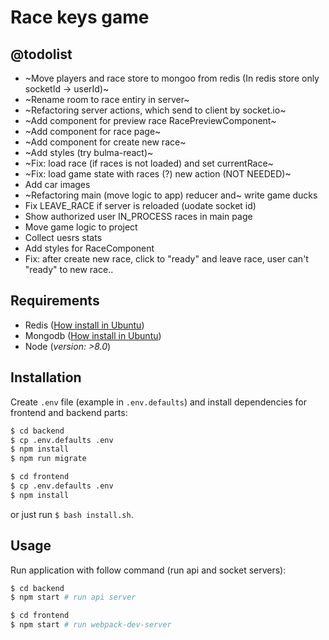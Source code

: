 # Race keys game

## @todolist

- ~Move players and race store to mongoo from redis (In redis store only socketId -> userId)~
- ~Rename room to race entiry in server~
- ~Refactoring server actions, which send to client by socket.io~
- ~Add component for preview race RacePreviewComponent~
- ~Add component for race page~
- ~Add component for create new race~
- ~Add styles (try bulma-react)~
- ~Fix: load race (if races is not loaded) and set currentRace~
- ~Fix: load game state with races (?) new action (NOT NEEDED)~
- Add car images
- ~Refactoring main (move logic to app) reducer and~ write game ducks
- Fix LEAVE_RACE if server is reloaded (uodate socket id)
- Show authorized user IN_PROCESS races in main page
- Move game logic to project
- Collect uesrs stats
- Add styles for RaceComponent
- Fix: after create new race, click to "ready" and leave race, user can't "ready" to new race..


## Requirements

- Redis ([How install in Ubuntu](https://www.digitalocean.com/community/tutorials/how-to-install-and-configure-redis-on-ubuntu-16-04))
- Mongodb ([How install in Ubuntu](https://www.digitalocean.com/community/tutorials/how-to-install-mongodb-on-ubuntu-16-04))
- Node (*version: >8.0*)

## Installation

Create `.env` file (example in `.env.defaults`) and install dependencies for frontend and backend parts:

```bash
$ cd backend
$ cp .env.defaults .env
$ npm install
$ npm run migrate

$ cd frontend
$ cp .env.defaults .env
$ npm install
```

or just run `$ bash install.sh`.

## Usage

Run application with follow command (run api and socket servers):


```bash
$ cd backend
$ npm start # run api server

$ cd frontend
$ npm start # run webpack-dev-server
```
